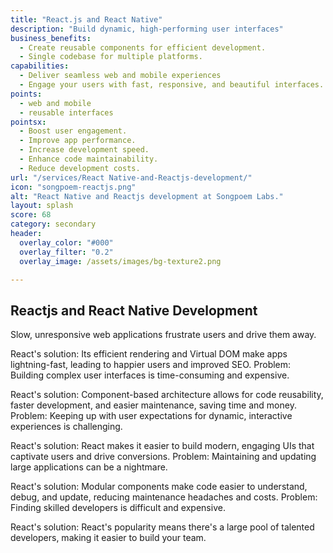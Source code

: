 ```yaml
---
title: "React.js and React Native"
description: "Build dynamic, high-performing user interfaces"
business_benefits:
  - Create reusable components for efficient development.
  - Single codebase for multiple platforms.
capabilities:
  - Deliver seamless web and mobile experiences
  - Engage your users with fast, responsive, and beautiful interfaces.
points:
  - web and mobile
  - reusable interfaces
pointsx:
  - Boost user engagement.
  - Improve app performance.
  - Increase development speed.
  - Enhance code maintainability.
  - Reduce development costs.
url: "/services/React Native-and-Reactjs-development/"
icon: "songpoem-reactjs.png"
alt: "React Native and Reactjs development at Songpoem Labs."
layout: splash
score: 68
category: secondary
header:
  overlay_color: "#000"
  overlay_filter: "0.2"
  overlay_image: /assets/images/bg-texture2.png

---
```

## Reactjs and React Native Development


Slow, unresponsive web applications frustrate users and drive them away.

React's solution: Its efficient rendering and Virtual DOM make apps lightning-fast, leading to happier users and improved SEO.
Problem:  Building complex user interfaces is time-consuming and expensive.

React's solution: Component-based architecture allows for code reusability, faster development, and easier maintenance, saving time and money.
Problem:  Keeping up with user expectations for dynamic, interactive experiences is challenging.

React's solution: React makes it easier to build modern, engaging UIs that captivate users and drive conversions.
Problem:  Maintaining and updating large applications can be a nightmare.

React's solution: Modular components make code easier to understand, debug, and update, reducing maintenance headaches and costs.
Problem:  Finding skilled developers is difficult and expensive.

React's solution: React's popularity means there's a large pool of talented developers, making it easier to build your team.
